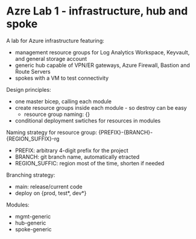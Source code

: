 # Azre Lab 1 - infrastructure, hub and spoke

A lab for Azure infrastructure featuring:
- management resource groups for Log Analytics Workspace, Keyvault, and general storage account
- generic hub capable of VPN/ER gateways, Azure Firewall, Bastion and Route Servers
- spokes with a VM to test connectivity

Design principles:
- one master bicep, calling each module
- create resource groups inside each module - so destroy can be easy
  - resource group naming: {}
- conditional deployment swtiches for resources in modules

Naming strategy for resource group:
{PREFIX}-{BRANCH}-{REGION_SUFFIX}-rg
- PREFIX: arbitrary 4-digit prefix for the project
- BRANCH: git branch name, automatically etracted
- REGION_SUFFIC: region most of the time, shorten if needed

Branching strategy:
- main: release/current code
- deploy on {prod, test*, dev*}

Modules:
- mgmt-generic
- hub-generic
- spoke-generic